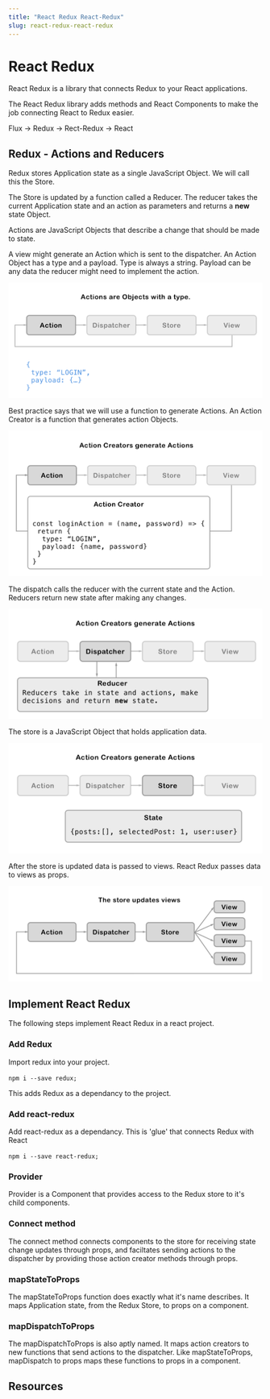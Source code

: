 ```yaml
---
title: "React Redux React-Redux"
slug: react-redux-react-redux
---
```


# React Redux

React Redux is a library that connects Redux to your React 
applications. 

The React Redux library adds methods and React Components to 
make the job connecting React to Redux easier. 

Flux -> Redux -> Rect-Redux -> React

## Redux - Actions and Reducers

Redux stores Application state as a single JavaScript Object. We will 
call this the Store. 

The Store is updated by a function called a Reducer. The reducer 
takes the current Application state and an action as parameters
and returns a **new** state Object. 

Actions are JavaScript Objects that describe a change that should be 
made to state. 

A view might generate an Action which is sent to the dispatcher.
An Action Object has a type and a payload. Type is always a 
string. Payload can be any data the reducer might need to 
implement the action. 

![04-Actions-Object](./assets/04-Actions-Object.png)

Best practice says that we will use a function to generate Actions. 
An Action Creator is a function that generates action Objects. 

![05-Action-Creators](./assets/05-Action-Creators.png)

The dispatch calls the reducer with the current state and the Action. 
Reducers return new state after making any changes. 

![06-Dispatcher-Reducer](./assets/06-Dispatcher-Reducer.png)

The store is a JavaScript Object that holds application data. 

![07-Store](./assets/07-Store.png)

After the store is updated data is passed to views. React Redux 
passes data to views as props. 

![08-views](./assets/08-views.png)

## Implement React Redux

The following steps implement React Redux in a react project. 

### Add Redux

Import redux into your project. 

`npm i --save redux;`

This adds Redux as a dependancy to the project.

### Add react-redux 

Add react-redux as a dependancy. This is 'glue' that connects
Redux with React

`npm i --save react-redux;`

### Provider

Provider is a Component that provides access to the Redux store to 
it's child components. 

### Connect method 

The connect method connects components to the store for receiving 
state change updates through props, and faciltates sending actions 
to the dispatcher by providing those action creator methods 
through props. 

### mapStateToProps

The mapStateToProps function does exactly what it's name describes. 
It maps Application state, from the Redux Store, to props on a component.  

### mapDispatchToProps

The mapDispatchToProps is also aptly named. It maps action creators
to new functions that send actions to the dispatcher. Like 
mapStateToProps, mapDispatch to props maps these functions to props
in a component. 

## Resources

